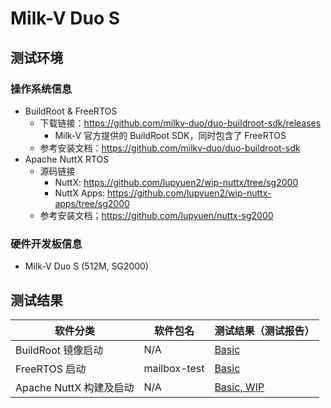 # Milk-V Duo S

## 测试环境

### 操作系统信息

- BuildRoot & FreeRTOS
  - 下载链接：https://github.com/milkv-duo/duo-buildroot-sdk/releases
    - Milk-V 官方提供的 BuildRoot SDK，同时包含了 FreeRTOS
  - 参考安装文档：https://github.com/milkv-duo/duo-buildroot-sdk
- Apache NuttX RTOS
  - 源码链接
    - NuttX: https://github.com/lupyuen2/wip-nuttx/tree/sg2000
    - NuttX Apps: https://github.com/lupyuen2/wip-nuttx-apps/tree/sg2000
  - 参考安装文档；https://github.com/lupyuen/nuttx-sg2000

### 硬件开发板信息

- Milk-V Duo S (512M, SG2000)

## 测试结果

| 软件分类                | 软件包名     | 测试结果（测试报告）  |
|-----------------------|--------------|---------------------|
| BuildRoot 镜像启动      | N/A          | [Basic][BuildRoot]  |
| FreeRTOS 启动           | mailbox-test | [Basic][FreeRTOS]   |
| Apache NuttX 构建及启动 | N/A          | [Basic, WIP][NuttX] |

[BuildRoot]: ./BuildRoot/README.md
[FreeRTOS]: ./FreeRTOS/README.md
[NuttX]: ./NuttX/README.md